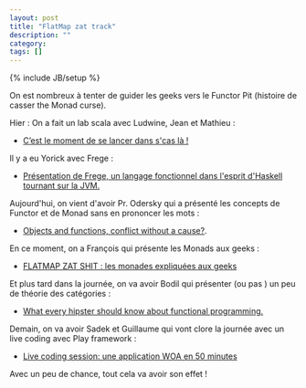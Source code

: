 ```yaml
---
layout: post
title: "FlatMap zat track"
description: ""
category: 
tags: []
---
```

{% include JB/setup %}


On est nombreux à tenter de guider les geeks vers le Functor Pit (histoire de casser the Monad curse). 


Hier : 
 On a fait un lab scala avec Ludwine, Jean et Mathieu :  

* [C’est le moment de se lancer dans s'cas là !](http://www.devoxx.com/pages/viewpage.action?pageId=6816914)

 Il y a eu Yorick avec Frege : 

* [Présentation de Frege, un langage fonctionnel dans l'esprit d'Haskell tournant sur la JVM.](http://www.devoxx.com/display/FR13/Presentation+de+Frege%2C+un+langage+fonctionnel+dans+l%27esprit+d%27Haskell+tournant+sur+la+JVM)


Aujourd'hui, on vient d'avoir Pr. Odersky qui a présenté les concepts de Functor et de Monad sans en prononcer les mots : 

* [Objects and functions, conflict without a cause?](http://www.devoxx.com/display/FR13/Objects+and+functions%2C+conflict+without+a+cause).

En ce moment, on a François qui présente les Monads aux geeks : 

* [FLATMAP ZAT SHIT : les monades expliquées aux geeks](http://www.devoxx.com/display/FR13/FLATMAP+ZAT+SHIT+++les+monades+expliquees+aux+geeks)

Et plus tard dans la journée, on va avoir Bodil qui présenter (ou pas ) un peu de théorie des catégories : 

* [What every hipster should know about functional programming.](http://www.devoxx.com/display/FR13/What+Every+Hipster+Should+Know+About+Functional+Programming)

Demain, on va avoir Sadek et Guillaume qui vont clore la journée avec un live coding avec Play framework : 

* [Live coding session: une application WOA en 50 minutes](http://www.devoxx.com/display/FR13/Live+Coding+session++Une+application+WOA+en+50+minutes)


Avec un peu de chance, tout cela va avoir son effet !